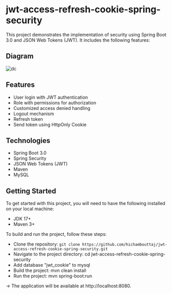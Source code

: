 # jwt-access-refresh-cookie-spring-security
This project demonstrates the implementation of security using Spring Boot 3.0 and JSON Web Tokens (JWT). It includes the following features:

## Diagram

![dc](https://github.com/hichambouttaj/jwt-access-refresh-cookie-spring-security/assets/57833129/9f364b54-bf95-452e-9239-ee3929d46aec)

## Features
* User login with JWT authentication
* Role with permissions for authorization
* Customized access denied handling
* Logout mechanism
* Refresh token
* Send token using HttpOnly Cookie

## Technologies
* Spring Boot 3.0
* Spring Security
* JSON Web Tokens (JWT)
* Maven
* MySQL
 
## Getting Started
To get started with this project, you will need to have the following installed on your local machine:

* JDK 17+
* Maven 3+


To build and run the project, follow these steps:

* Clone the repository: `git clone https://github.com/hichambouttaj/jwt-access-refresh-cookie-spring-security.git`
* Navigate to the project directory: cd jwt-access-refresh-cookie-spring-security
* Add database "jwt_cookie" to mysql
* Build the project: mvn clean install
* Run the project: mvn spring-boot:run 

-> The application will be available at http://localhost:8080.
